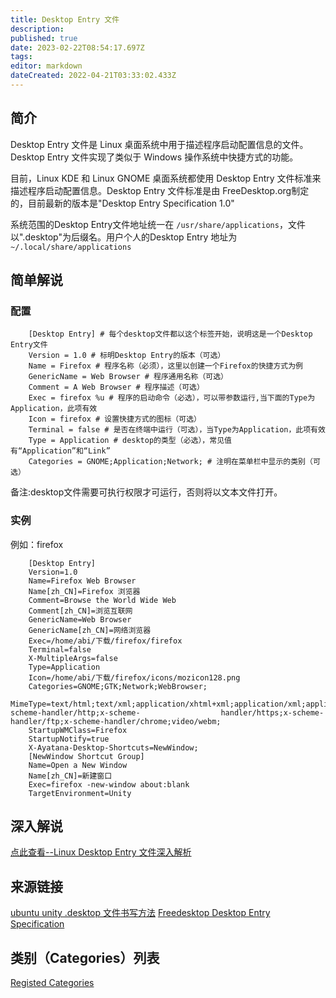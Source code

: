```yaml
---
title: Desktop Entry 文件
description: 
published: true
date: 2023-02-22T08:54:17.697Z
tags: 
editor: markdown
dateCreated: 2022-04-21T03:33:02.433Z
---
```


## 简介

Desktop Entry 文件是 Linux 桌面系统中用于描述程序启动配置信息的文件。Desktop Entry 文件实现了类似于 Windows 操作系统中快捷方式的功能。

目前，Linux KDE 和 Linux GNOME 桌面系统都使用 Desktop Entry 文件标准来描述程序启动配置信息。Desktop Entry 文件标准是由 FreeDesktop.org制定的，目前最新的版本是"Desktop Entry Specification 1.0"

系统范围的Desktop Entry文件地址统一在 `/usr/share/applications`，文件以".desktop"为后缀名。用户个人的Desktop Entry 地址为 `~/.local/share/applications`

## 简单解说

### 配置
```
    [Desktop Entry] # 每个desktop文件都以这个标签开始，说明这是一个Desktop Entry文件
    Version = 1.0 # 标明Desktop Entry的版本（可选）
    Name = Firefox # 程序名称（必须），这里以创建一个Firefox的快捷方式为例
    GenericName = Web Browser # 程序通用名称（可选）
    Comment = A Web Browser # 程序描述（可选）
    Exec = firefox %u # 程序的启动命令（必选），可以带参数运行,当下面的Type为Application，此项有效
    Icon = firefox # 设置快捷方式的图标（可选）
    Terminal = false # 是否在终端中运行（可选），当Type为Application，此项有效
    Type = Application # desktop的类型（必选），常见值有“Application”和“Link”
    Categories = GNOME;Application;Network; # 注明在菜单栏中显示的类别（可选）
```
备注:desktop文件需要可执行权限才可运行，否则将以文本文件打开。

### 实例

例如：firefox
```
    [Desktop Entry]
    Version=1.0
    Name=Firefox Web Browser
    Name[zh_CN]=Firefox 浏览器
    Comment=Browse the World Wide Web
    Comment[zh_CN]=浏览互联网
    GenericName=Web Browser
    GenericName[zh_CN]=网络浏览器
    Exec=/home/abi/下载/firefox/firefox
    Terminal=false
    X-MultipleArgs=false
    Type=Application
    Icon=/home/abi/下载/firefox/icons/mozicon128.png
    Categories=GNOME;GTK;Network;WebBrowser;
    MimeType=text/html;text/xml;application/xhtml+xml;application/xml;application/vnd.mozilla.xul+xml;application/rss+xml;application/rdf+xml;image/gif;image/jpeg;image/png;x-scheme-handler/http;x-scheme-                  handler/https;x-scheme-handler/ftp;x-scheme-handler/chrome;video/webm;
    StartupWMClass=Firefox
    StartupNotify=true
    X-Ayatana-Desktop-Shortcuts=NewWindow;
    [NewWindow Shortcut Group]
    Name=Open a New Window
    Name[zh_CN]=新建窗口
    Exec=firefox -new-window about:blank
    TargetEnvironment=Unity
```
## 深入解说

[点此查看--Linux Desktop Entry 文件深入解析](http://www.ibm.com/developerworks/cn/linux/l-cn-dtef/#iratings)

## 来源链接

[ubuntu unity .desktop 文件书写方法](http://blog.sina.com.cn/s/blog_55e606c2010161xz.html)
[Freedesktop Desktop Entry Specification](https://specifications.freedesktop.org/desktop-entry-spec/desktop-entry-spec-latest.html#recognized-keys)

## 类别（Categories）列表

[Registed Categories](https://specifications.freedesktop.org/menu-spec/menu-spec-1.0.html#category-registry)
